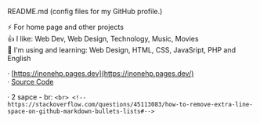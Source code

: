  README.md (config files for my GitHub profile.)  

⚡ For home page and other projects  
👍 I like: Web Dev, Web Design, Technology, Music, Movies  
🌱 I'm using and learning: Web Design, HTML, CSS, JavaSript, PHP and English  
  
· [https://inonehp.pages.dev](https://inonehp.pages.dev/)  
· [Source Code](https://github.com/inonehp/inonehp.github.io)  


· 2 sapce - br: `<br> <!--https://stackoverflow.com/questions/45113083/how-to-remove-extra-line-space-on-github-markdown-bullets-lists#-->`

<!--
**inonehp/inonehp** is a ✨ _special_ ✨ repository because its `README.md` (this file) appears on your GitHub profile.

Here are some ideas to get you started:

- 🔭 I’m currently working on ...
- 🌱 I’m currently learning ...
- 👯 I’m looking to collaborate on ...
- 🤔 I’m looking for help with ...
- 💬 Ask me about ...
- 📫 How to reach me: ...
- 😄 Pronouns: ...
- ⚡ Fun fact: ...
-->


